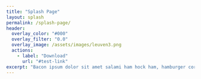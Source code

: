 ```yaml
---
title: "Splash Page"
layout: splash
permalink: /splash-page/
header:
  overlay_color: "#000"
  overlay_filter: "0.0"
  overlay_image: /assets/images/leuven3.png
  actions:
    - label: "Download"
      url: "#test-link"
excerpt: "Bacon ipsum dolor sit amet salami ham hock ham, hamburger corned beef short ribs kielbasa biltong t-bone drumstick tri-tip tail sirloin pork chop."
---
```

